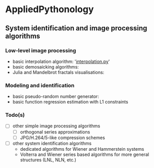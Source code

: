 # AppliedPythonology
## System identification and image processing algorithms
### Low-level image processing
- basic interpolation algorithm: '[interpolation.py](https://github.com/Bahrd/AppliedPythonology/blob/master/interpolation.py)'
- basic demosaicking algorithms: 
- Julia and Mandelbrot fractals visualisations:
### Modeling and identification
- basic pseudo-random number generator:
- basic function regression estimation with L1 constraints
### Todo(s)
- [ ] other simple image processing algorithms 
	- [ ] orthogonal series approximations
	- [ ] JPG/H.264/5-like compression schemes
- [ ] other system identification algorithms
	- dedicated algorithms for Wiener and Hammerstein systems
	- Volterra and Wiener series based algorithms for more general structures (LNL, NLN, etc.)
